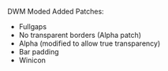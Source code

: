 DWM Moded
Added Patches:
- Fullgaps
- No transparent borders (Alpha patch)
- Alpha (modified to allow true transparency)
- Bar padding
- Winicon
